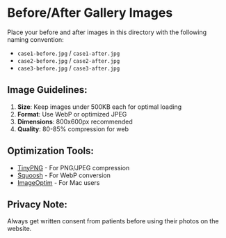 # Before/After Gallery Images

Place your before and after images in this directory with the following naming convention:

- `case1-before.jpg` / `case1-after.jpg`
- `case2-before.jpg` / `case2-after.jpg`
- `case3-before.jpg` / `case3-after.jpg`

## Image Guidelines:

1. **Size**: Keep images under 500KB each for optimal loading
2. **Format**: Use WebP or optimized JPEG
3. **Dimensions**: 800x600px recommended
4. **Quality**: 80-85% compression for web

## Optimization Tools:

- [TinyPNG](https://tinypng.com/) - For PNG/JPEG compression
- [Squoosh](https://squoosh.app/) - For WebP conversion
- [ImageOptim](https://imageoptim.com/) - For Mac users

## Privacy Note:

Always get written consent from patients before using their photos on the website.